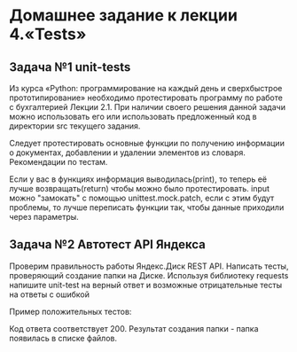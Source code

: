 # Домашнее задание к лекции 4.«Tests»

## Задача №1 unit-tests
Из курса «Python: программирование на каждый день и сверхбыстрое прототипирование» необходимо протестировать программу по работе с бухгалтерией Лекции 2.1. При наличии своего решения данной задачи можно использовать его или использовать предложенный код в директории src текущего задания.

Следует протестировать основные функции по получению информации о документах, добавлении и удалении элементов из словаря.
Рекомендации по тестам.

Если у вас в функциях информация выводилась(print), то теперь её лучше возвращать(return) чтобы можно было протестировать.
input можно "замокать" с помощью unittest.mock.patch, если с этим будут проблемы, то лучше переписать функции так, чтобы данные приходили через параметры.

## Задача №2 Автотест API Яндекса
Проверим правильность работы Яндекс.Диск REST API. Написать тесты, проверяющий создание папки на Диске.
Используя библиотеку requests напишите unit-test на верный ответ и возможные отрицательные тесты на ответы с ошибкой

Пример положительных тестов:

Код ответа соответствует 200.
Результат создания папки - папка появилась в списке файлов.

